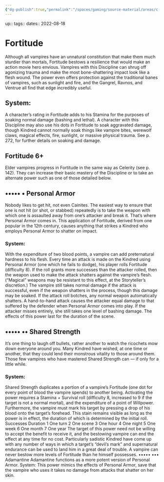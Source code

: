 ```yaml
---
{"dg-publish":true,"permalink":"/spaces/gaming/source-material/areas/c-wo-d/genre/vampire/v20/disciplines/fortitude/","dgHomeLink":true,"dgPassFrontmatter":true}
---
```


up:: 
tags:: 
dates:: 2022-08-18

# Fortitude
Although all vampires have an unnatural constitution that make them much sturdier than mortals, Fortitude bestows a resilience that would make an action movie hero envious. Vampires with this Discipline can shrug off agonizing trauma and make the most bone-shattering impact look like a flesh wound. The power even offers protection against the traditional banes of vampires, such as sunlight and fire, and the Gangrel, Ravnos, and Ventrue all find that edge incredibly useful. 

## System: 
A character’s rating in Fortitude adds to his Stamina for the purposes of soaking normal damage
(bashing and lethal). A character with this Discipline may also use his dots in Fortitude to soak aggravated damage, though Kindred cannot normally soak things like vampire bites, werewolf claws, magical effects, fire, sunlight, or massive physical trauma. See p. 272, for further details on soaking and damage.
## Fortitude 6+
Elder vampires progress in Fortitude in the same way as Celerity (see p. 142). They can increase their basic mastery of the Discipline or to take an alternate power such as one of those detailed below.
## ••••• • Personal Armor
Nobody likes to get hit, not even Cainites. The easiest way to ensure that one is not hit (or shot, or stabbed) repeatedly is to take the weapon with which one is assaulted away from one’s attacker and break it. That’s where Personal Armor comes in. This application of Fortitude, derived from one popular in the 12th century, causes anything that strikes a Kindred who employs Personal Armor to shatter on impact. 
### System: 
With the expenditure of two blood points, a vampire can add preternatural hardness to his flesh. Every time an attack is made on the Kindred using Personal Armor (one which he fails to dodge), his player rolls Fortitude (difficulty 8). If the roll grants more successes than the attacker rolled, then the weapon used to make the attack shatters against the vampire’s flesh. (“Magical” weapons may be resistant to this effect, at the Storyteller’s discretion.) The vampire still takes normal damage if the attack is successful, even if the weapon shatters in the process, though this damage
may be soaked. If the attack roll botches, any normal weapon automatically shatters. A hand-to-hand attack causes the attacker equal damage to that suffered by the defender when Personal
Armor comes into play. If the attacker misses entirely, she still takes one level of bashing damage.
The effects of this power last for the duration of the scene.
## ••••• •• Shared Strength
It’s one thing to laugh off bullets, rather another to
watch the ricochets mow down everyone around you.
Many Kindred have wished, at one time or another,
that they could lend their monstrous vitality to those
around them. Those few vampires who have mastered
Shared Strength can — if only for a little while.
### System: 
Shared Strength duplicates a portion of a
vampire’s Fortitude (one dot for every point of blood
the vampire spends) to another being. Activating the
power requires a Stamina + Survival roll (difficulty 8,
increased to 9 if the target is not a normal mortal), and
the expenditure of a point of Willpower. Furthermore,
the vampire must mark his target by pressing a drop of
his blood onto the target’s forehead. This stain remains
visible as long as the power is in effect, the duration of
which is determined by the initial roll.
Successes Duration
1 One turn
2 One scene
3 One hour
4 One night
5 One week
6 One month
7 One year
The target of this power need not be willing to accept
the benefit to receive it, and the bestowing vampire
can end the effect at any time for no cost. Particularly
sadistic Kindred have come up with any number
of ways in which a target’s “devil’s mark” and supernatural
endurance can be used to land him in a great
deal of trouble.
A vampire can never bestow more levels of Fortitude
than he himself possesses.
••••• ••• Adamantine
Adamantine functions as a more potent version of
Personal Armor.
System: This power mimics the effects of Personal
Armor, save that the vampire who uses it takes no
damage from attacks that shatter on her skin.